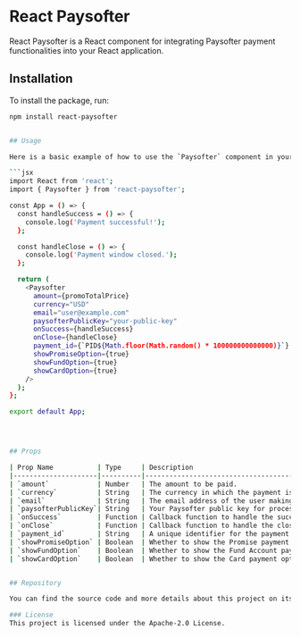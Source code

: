 # React Paysofter

React Paysofter is a React component for integrating Paysofter payment functionalities into your React application.

## Installation

To install the package, run:

```bash
npm install react-paysofter


## Usage 

Here is a basic example of how to use the `Paysofter` component in your React project.

```jsx
import React from 'react';
import { Paysofter } from 'react-paysofter';

const App = () => {
  const handleSuccess = () => {
    console.log('Payment successful!');
  };

  const handleClose = () => {
    console.log('Payment window closed.');
  };

  return (
    <Paysofter
      amount={promoTotalPrice}
      currency="USD"
      email="user@example.com"
      paysofterPublicKey="your-public-key"
      onSuccess={handleSuccess}
      onClose={handleClose}
      payment_id={`PID${Math.floor(Math.random() * 100000000000000)}`}
      showPromiseOption={true}
      showFundOption={true}
      showCardOption={true}
    />
  );
};

export default App;




## Props

| Prop Name           | Type     | Description                                                               |
|---------------------|----------|---------------------------------------------------------------------------|
| `amount`            | Number   | The amount to be paid.                                                    |
| `currency`          | String   | The currency in which the payment is to be made (e.g., USD, NGN).         |
| `email`             | String   | The email address of the user making the payment.                         |
| `paysofterPublicKey`| String   | Your Paysofter public key for processing the payment.                      |
| `onSuccess`         | Function | Callback function to handle the success of the payment.                   |
| `onClose`           | Function | Callback function to handle the closing of the payment window.            |
| `payment_id`        | String   | A unique identifier for the payment transaction.                          |
| `showPromiseOption` | Boolean  | Whether to show the Promise payment option (default: true).               |
| `showFundOption`    | Boolean  | Whether to show the Fund Account payment option (default: false).         |
| `showCardOption`    | Boolean  | Whether to show the Card payment option (default: false).                 |


## Repository

You can find the source code and more details about this project on its [GitHub repository](https://github.com/paysofter/react-paysofter.git).

### License
This project is licensed under the Apache-2.0 License.
